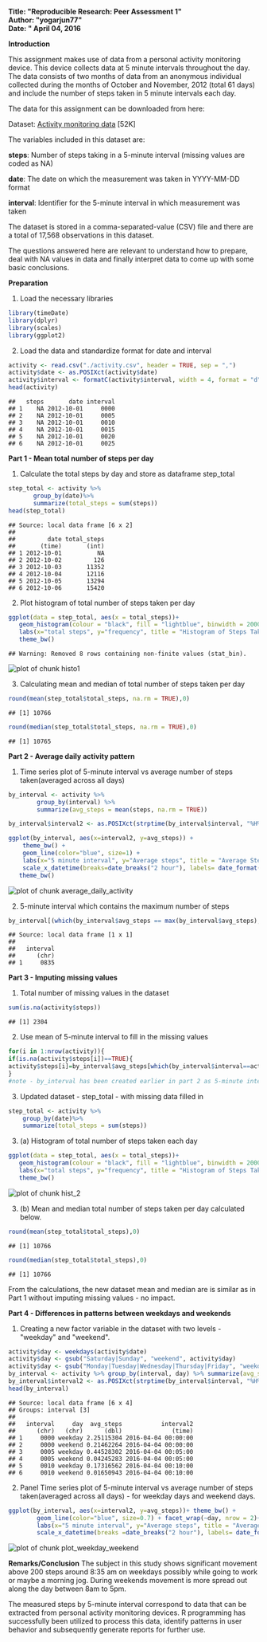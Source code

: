 
**Title: "Reproducible Research: Peer Assessment 1"**  
**Author: "yogarjun77"**  
**Date: " April 04, 2016**   
  

**Introduction**

This assignment makes use of data from a personal activity monitoring device. This device collects data at 5 minute intervals throughout the day. The data consists of two months of data from an anonymous individual collected during the months of October and November, 2012 (total 61 days) and include the number of steps taken in 5 minute intervals each day.

The data for this assignment can be downloaded from here:

Dataset: [Activity monitoring data](https://d396qusza40orc.cloudfront.net/repdata%2Fdata%2Factivity.zip) [52K]  

The variables included in this dataset are:  

**steps**: Number of steps taking in a 5-minute interval (missing values are coded as NA)  

**date**: The date on which the measurement was taken in YYYY-MM-DD format  

**interval**: Identifier for the 5-minute interval in which measurement was taken  

The dataset is stored in a comma-separated-value (CSV) file and there are a total of 17,568 observations in this dataset.  

The questions answered here are relevant to understand how to prepare, deal with NA values in data and finally interpret data to come up with some basic conclusions.

**Preparation**

1. Load the necessary libraries  


```r
library(timeDate)
library(dplyr)
library(scales)
library(ggplot2)
```
2. Load the data and standardize format for date and interval  

```r
activity <- read.csv("./activity.csv", header = TRUE, sep = ",")
activity$date <- as.POSIXct(activity$date)
activity$interval <- formatC(activity$interval, width = 4, format = "d", flag = "0")
head(activity)
```

```
##   steps       date interval
## 1    NA 2012-10-01     0000
## 2    NA 2012-10-01     0005
## 3    NA 2012-10-01     0010
## 4    NA 2012-10-01     0015
## 5    NA 2012-10-01     0020
## 6    NA 2012-10-01     0025
```

**Part 1 - Mean total number of steps per day**  

1. Calculate the total steps by day and store as dataframe step_total  

```r
step_total <- activity %>%  
       group_by(date)%>%  
       summarize(total_steps = sum(steps))  
head(step_total)
```

```
## Source: local data frame [6 x 2]
## 
##         date total_steps
##       (time)       (int)
## 1 2012-10-01          NA
## 2 2012-10-02         126
## 3 2012-10-03       11352
## 4 2012-10-04       12116
## 5 2012-10-05       13294
## 6 2012-10-06       15420
```


2. Plot histogram of total number of steps taken per day  

```r
ggplot(data = step_total, aes(x = total_steps))+ 
   geom_histogram(colour = "black", fill = "lightblue", binwidth = 2000)+ 
   labs(x="total steps", y="frequency", title = "Histogram of Steps Taken Per Day")+
   theme_bw()
```

```
## Warning: Removed 8 rows containing non-finite values (stat_bin).
```

![plot of chunk histo1](figure/histo1-1.png)

3. Calculating mean and median of total number of steps taken per day  

```r
round(mean(step_total$total_steps, na.rm = TRUE),0)
```

```
## [1] 10766
```

```r
round(median(step_total$total_steps, na.rm = TRUE),0)
```

```
## [1] 10765
```
**Part 2 - Average daily activity pattern**  

1. Time series plot of 5-minute interval vs average number of steps taken(averaged across all days)


```r
by_interval <- activity %>% 
        group_by(interval) %>% 
        summarize(avg_steps = mean(steps, na.rm = TRUE))

by_interval$interval2 <- as.POSIXct(strptime(by_interval$interval, "%H%M"))

ggplot(by_interval, aes(x=interval2, y=avg_steps)) + 
    theme_bw() + 
    geom_line(color="blue", size=1) +
    labs(x="5 minute interval", y="Average steps", title = "Average Steps per 5-Minute Intervals")+
    scale_x_datetime(breaks=date_breaks("2 hour"), labels= date_format("%H:%M"))+        
   theme_bw()  
```

![plot of chunk average_daily_activity](figure/average_daily_activity-1.png)

2. 5-minute interval which contains the maximum number of steps


```r
by_interval[(which(by_interval$avg_steps == max(by_interval$avg_steps), arr.ind = TRUE)),1]
```

```
## Source: local data frame [1 x 1]
## 
##   interval
##      (chr)
## 1     0835
```

**Part 3 - Imputing missing values**   
1. Total number of missing values in the dataset

```r
sum(is.na(activity$steps))
```

```
## [1] 2304
```

2. Use mean of 5-minute interval to fill in the missing values


```r
for(i in 1:nrow(activity)){   
if(is.na(activity$steps[i])==TRUE){   
activity$steps[i]=by_interval$avg_steps[which(by_interval$interval==activity$interval[i])] }    
}   
#note - by_interval has been created earlier in part 2 as 5-minute interval average
```
3. Updated dataset - step_total -  with missing data filled in


```r
step_total <- activity %>%
    group_by(date)%>%
    summarize(total_steps = sum(steps))   
```
3. (a) Histogram of total number of steps taken each day

```r
ggplot(data = step_total, aes(x = total_steps))+ 
   geom_histogram(colour = "black", fill = "lightblue", binwidth = 2000)+ 
   labs(x="total steps", y="frequency", title = "Histogram of Steps Taken Per Day- Missing Values Updated")+
   theme_bw()
```

![plot of chunk hist_2](figure/hist_2-1.png)

3. (b) Mean and median total number of steps taken per day calculated below.  

```r
round(mean(step_total$total_steps),0)
```

```
## [1] 10766
```

```r
round(median(step_total$total_steps),0)
```

```
## [1] 10766
```
From the calculations, the new dataset mean and median are is similar as in Part 1 without imputing missing values - no impact. 

**Part 4 - Differences in patterns between weekdays and weekends**  

1. Creating a new factor variable in the dataset with two levels - "weekday" and "weekend".  

```r
activity$day <- weekdays(activity$date)  
activity$day <- gsub("Saturday|Sunday", "weekend", activity$day)  
activity$day <- gsub("Monday|Tuesday|Wednesday|Thursday|Friday", "weekday", activity$day)  
by_interval <- activity %>% group_by(interval, day) %>% summarize(avg_steps = mean(steps))  
by_interval$interval2 <- as.POSIXct(strptime(by_interval$interval, "%H%M"))  
head(by_interval)
```

```
## Source: local data frame [6 x 4]
## Groups: interval [3]
## 
##   interval     day  avg_steps           interval2
##      (chr)   (chr)      (dbl)              (time)
## 1     0000 weekday 2.25115304 2016-04-04 00:00:00
## 2     0000 weekend 0.21462264 2016-04-04 00:00:00
## 3     0005 weekday 0.44528302 2016-04-04 00:05:00
## 4     0005 weekend 0.04245283 2016-04-04 00:05:00
## 5     0010 weekday 0.17316562 2016-04-04 00:10:00
## 6     0010 weekend 0.01650943 2016-04-04 00:10:00
```


2. Panel Time series plot of 5-minute interval vs average number of steps taken(averaged across all days) - for weekday days and weekend days.


```r
ggplot(by_interval, aes(x=interval2, y=avg_steps))+ theme_bw() + 
        geom_line(color="blue", size=0.7) + facet_wrap(~day, nrow = 2)+ 
        labs(x="5 minute interval", y="Average steps", title = "Average Steps per 5-Minute Intervals")+ 
        scale_x_datetime(breaks =date_breaks("2 hour"), labels= date_format("%H:%M"))
```

![plot of chunk plot_weekday_weekend](figure/plot_weekday_weekend-1.png)

**Remarks/Conclusion**
The subject in this study shows significant movement above 200 steps around 8:35 am on weekdays possibly while going to work or maybe a morning jog. During weekends movement is more spread out along the day between 8am to 5pm.

The measured steps by 5-minute interval correspond to data that can be extracted from personal activity monitoring devices. R programming has successfully been utilized to process this data, identify patterns in user behavior and subsequently generate reports for further use.  

